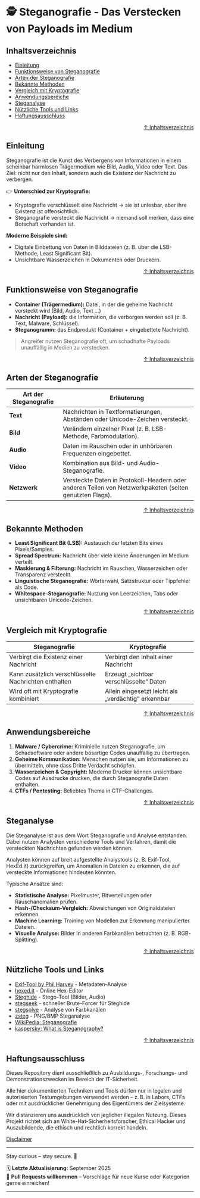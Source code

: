 # 🕵️ Steganografie - Das Verstecken von Payloads im Medium

## Inhaltsverzeichnis
- [Einleitung](#einleitung)
- [Funktionsweise von Steganografie](#funktionsweise-von-steganografie)
- [Arten der Steganografie](#arten-der-steganografie)
- [Bekannte Methoden](#bekannte-methoden)
- [Vergleich mit Kryptografie](#vergleich-mit-kryptografie)
- [Anwendungsbereiche](#anwendungsbereiche)
- [Steganalyse](#steganalyse)
- [Nützliche Tools und Links](#nützliche-tools-und-links)
- [Haftungsausschluss](#haftungsausschluss)


<div align=right>

[↑ Inhaltsverzeichnis](#inhaltsverzeichnis)

</div>

## Einleitung

Steganografie ist die Kunst des Verbergens von Informationen in einem scheinbar harmlosen Trägermedium wie Bild, Audio, Video oder Text.
Das Ziel: nicht nur den Inhalt, sondern auch die Existenz der Nachricht zu verbergen.

👉 **Unterschied zur Kryptografie:**
- Kryptografie verschlüsselt eine Nachricht → sie ist unlesbar, aber ihre Existenz ist offensichtlich.
- Steganografie versteckt die Nachricht → niemand soll merken, dass eine Botschaft vorhanden ist.

**Moderne Beispiele sind:**
- Digitale Einbettung von Daten in Bilddateien (z. B. über die LSB-Methode, Least Significant Bit).
- Unsichtbare Wasserzeichen in Dokumenten oder Druckern.


<div align=right>

[↑ Inhaltsverzeichnis](#inhaltsverzeichnis)

</div>

## Funktionsweise von Steganografie

- **Container (Trägermedium):** Datei, in der die geheime Nachricht versteckt wird (Bild, Audio, Text …)
- **Nachricht (Payload):** die Information, die verborgen werden soll (z. B. Text, Malware, Schlüssel).
- **Steganogramm:** das Endprodukt (Container + eingebettete Nachricht).

> Angreifer nutzen Steganografie oft, um schadhafte Payloads unauffällig in Medien zu verstecken.



<div align=right>

[↑ Inhaltsverzeichnis](#inhaltsverzeichnis)

</div>

## Arten der Steganografie
| Art der Steganografie | Erläuterung                                                                  |
| --------------------- | ---------------------------------------------------------------------------- |
| **Text**              | Nachrichten in Textformatierungen, Abständen oder Unicode-Zeichen versteckt. |
| **Bild**              | Verändern einzelner Pixel (z. B. LSB-Methode, Farbmodulation).               |
| **Audio**             | Daten im Rauschen oder in unhörbaren Frequenzen eingebettet.                 |
| **Video**             | Kombination aus Bild- und Audio-Steganografie.                               |
| **Netzwerk**          | Versteckte Daten in Protokoll-Headern oder anderen Teilen von Netzwerkpaketen (selten genutzten Flags). |



<div align=right>

[↑ Inhaltsverzeichnis](#inhaltsverzeichnis)

</div>

## Bekannte Methoden

- **Least Significant Bit (LSB):** Austausch der letzten Bits eines Pixels/Samples.
- **Spread Spectrum:** Nachricht über viele kleine Änderungen im Medium verteilt.
- **Maskierung & Filterung:** Nachricht im Rauschen, Wasserzeichen oder Transparenz versteckt.
- **Linguistische Steganografie:** Wörterwahl, Satzstruktur oder Tippfehler als Code.
- **Whitespace-Steganografie:** Nutzung von Leerzeichen, Tabs oder unsichtbaren Unicode-Zeichen.



<div align=right>

[↑ Inhaltsverzeichnis](#inhaltsverzeichnis)

</div>

## Vergleich mit Kryptografie
| Steganografie                                        | Kryptografie                                        |
| ---------------------------------------------------- | --------------------------------------------------- |
| Verbirgt die Existenz einer Nachricht                | Verbirgt den Inhalt einer Nachricht                 |
| Kann zusätzlich verschlüsselte Nachrichten enthalten | Erzeugt „sichtbar verschlüsselte“ Daten             |
| Wird oft mit Kryptografie kombiniert                 | Allein eingesetzt leicht als „verdächtig“ erkennbar |




<div align=right>

[↑ Inhaltsverzeichnis](#inhaltsverzeichnis)

</div>

## Anwendungsbereiche

1. **Malware / Cybercrime:** Kriminielle nutzen Steganografie, um Schadsoftware oder andere bösartige Codes unauffällig zu übertragen.
2. **Geheime Kommunikation:** Menschen nutzen sie, um Informationen zu übermitteln, ohne dass Dritte Verdacht schöpfen.
3. **Wasserzeichen & Copyright:** Moderne Drucker können unsichtbare Codes auf Ausdrucke drucken, die durch Steganografie Daten enthalten.
4. **CTFs / Pentesting:** Beliebtes Thema in CTF-Challenges.



<div align=right>

[↑ Inhaltsverzeichnis](#inhaltsverzeichnis)

</div>

## Steganalyse

Die Steganalyse ist aus dem Wort Steganografie und Analyse entstanden. Dabei nutzen Analysten verschiedene Tools und Verfahren, damit die versteckten Nachrichten gefunden werden können.

Analysten können auf breit aufgestellte Analystools (z. B. Exif-Tool, HexEd.it) zurückgreifen, um Anomalien in Dateien zu erkennen, die auf versteckte Informationen hindeuten könnten.

Typische Ansätze sind:
- **Statistische Analyse:** Pixelmuster, Bitverteilungen oder Rauschanomalien prüfen.
- **Hash-/Checksum-Vergleich:** Abweichungen von Originaldateien erkennen.
- **Machine Learning:** Training von Modellen zur Erkennung manipulierter Dateien.
- **Visuelle Analyse:** Bilder in anderen Farbkanälen betrachten (z. B. RGB-Splitting).



<div align=right>

[↑ Inhaltsverzeichnis](#inhaltsverzeichnis)

</div>

## Nützliche Tools und Links

- [Exif-Tool by Phil Harvey](https://exiftool.org/) - Metadaten-Analyse
- [hexed.it](https://hexed.it/) - Online Hex-Editor
- [Steghide](https://steghide.sourceforge.net/) - Stego-Tool (Bilder, Audio)
- [stegseek](https://github.com/RickdeJager/stegseek) - schneller Brute-Forcer für Steghide
- [stegsolve](https://kb.offsec.nl/tools/forensics/stegsolve/) - Analyse von Farbkanälen
- [zsteg](https://github.com/zed-0xff/zsteg) - PNG/BMP Steganalyse
- [WikiPedia: Steganografie](https://de.wikipedia.org/wiki/Steganographie#Open_Code)
- [kaspersky: What is Steganography?](https://www.kaspersky.de/resource-center/definitions/what-is-steganography)



<div align=right>

[↑ Inhaltsverzeichnis](#inhaltsverzeichnis)

</div>

## Haftungsausschluss

Dieses Repository dient ausschließlich zu Ausbildungs-, Forschungs- und Demonstrationszwecken im Bereich der IT-Sicherheit.

Alle hier dokumentierten Techniken und Tools dürfen nur in legalen und autorisierten Testumgebungen verwendet werden – z. B. in Labors, CTFs oder mit ausdrücklicher Genehmigung des Eigentümers der Zielsysteme.

Wir distanzieren uns ausdrücklich von jeglicher illegalen Nutzung.
Dieses Projekt richtet sich an White-Hat-Sicherheitsforscher, Ethical Hacker und Auszubildende, die ethisch und rechtlich korrekt handeln.

[Disclaimer](/00-disclaimer/disclaimer.md)

--- 

Stay curious – stay secure. 🔐

🗓️ **Letzte Aktualisierung:** September 2025  
🤝 **Pull Requests willkommen** – Vorschläge für neue Kurse oder Kategorien gerne einreichen!

---

